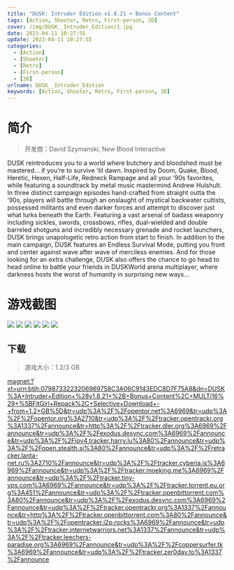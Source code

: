 ```yaml
---
title: "DUSK: Intruder Edition v1.8.21 + Bonus Content"
tags: [Action, Shooter, Retro, First-person, 3D]
cover: /img/DUSK__Intruder_Edition/1.jpg
date: 2023-04-11 10:27:55
update: 2023-04-11 10:27:55
categories: 
  - [Action]
  - [Shooter]
  - [Retro]
  - [First-person]
  - [3D]
urlname: DUSK__Intruder_Edition
keywords: [Action, Shooter, Retro, First-person, 3D]
---
```

# 简介

> 开发商：David Szymanski, New Blood Interactive

DUSK reintroduces you to a world where butchery and bloodshed must be mastered… if you’re to survive ’til dawn. Inspired by Doom, Quake, Blood, Heretic, Hexen, Half-Life, Redneck Rampage and all your ’90s favorites, while featuring a soundtrack by metal music mastermind Andrew Hulshult.
In three distinct campaign episodes hand-crafted from straight outta the ’90s, players will battle through an onslaught of mystical backwater cultists, possessed militants and even darker forces and attempt to discover just what lurks beneath the Earth. Featuring a vast arsenal of badass weaponry including sickles, swords, crossbows, rifles, dual-wielded and double barreled shotguns and incredibly necessary grenade and rocket launchers, DUSK brings unapologetic retro action from start to finish.
In addition to the main campaign, DUSK features an Endless Survival Mode, putting you front and center against wave after wave of merciless enemies.
And for those looking for an extra challenge, DUSK also offers the chance to go head to head online to battle your friends in DUSKWorld arena multiplayer, where darkness hosts the worst of humanity in surprising new ways…

# 游戏截图

![](/img/DUSK__Intruder_Edition/2.jpg)
![](/img/DUSK__Intruder_Edition/3.jpg)
![](/img/DUSK__Intruder_Edition/4.jpg)
![](/img/DUSK__Intruder_Edition/5.jpg)
![](/img/DUSK__Intruder_Edition/6.jpg)
![](/img/DUSK__Intruder_Edition/7.jpg)


## 下载

> 游戏大小：1.2/3 GB

[magnet:?xt=urn:btih:0798733223206969758C3A06C9143EDC8D7F75A8&amp;dn=DUSK%3A+Intruder+Edition+%28v1.8.21+%2B+Bonus+Content%2C+MULTi16%29+%5BFitGirl+Repack%2C+Selective+Download+-+from+1.2+GB%5D&amp;tr=udp%3A%2F%2Fopentor.net%3A6969&amp;tr=udp%3A%2F%2Fopentor.org%3A2710&amp;tr=udp%3A%2F%2Ftracker.opentrackr.org%3A1337%2Fannounce&amp;tr=http%3A%2F%2Ftracker.dler.org%3A6969%2Fannounce&amp;tr=udp%3A%2F%2Fexodus.desync.com%3A6969%2Fannounce&amp;tr=udp%3A%2F%2Fipv4.tracker.harry.lu%3A80%2Fannounce&amp;tr=udp%3A%2F%2Fopen.stealth.si%3A80%2Fannounce&amp;tr=udp%3A%2F%2Fretracker.lanta-net.ru%3A2710%2Fannounce&amp;tr=udp%3A%2F%2Ftracker.cyberia.is%3A6969%2Fannounce&amp;tr=udp%3A%2F%2Ftracker.moeking.me%3A6969%2Fannounce&amp;tr=udp%3A%2F%2Ftracker.tiny-vps.com%3A6969%2Fannounce&amp;tr=udp%3A%2F%2Ftracker.torrent.eu.org%3A451%2Fannounce&amp;tr=udp%3A%2F%2Ftracker.openbittorrent.com%3A80%2Fannounce&amp;tr=udp%3A%2F%2Fexodus.desync.com%3A6969%2Fannounce&amp;tr=udp%3A%2F%2Ftracker.opentrackr.org%3A1337%2Fannounce&amp;tr=http%3A%2F%2Ftracker.openbittorrent.com%3A80%2Fannounce&amp;tr=udp%3A%2F%2Fopentracker.i2p.rocks%3A6969%2Fannounce&amp;tr=udp%3A%2F%2Ftracker.internetwarriors.net%3A1337%2Fannounce&amp;tr=udp%3A%2F%2Ftracker.leechers-paradise.org%3A6969%2Fannounce&amp;tr=udp%3A%2F%2Fcoppersurfer.tk%3A6969%2Fannounce&amp;tr=udp%3A%2F%2Ftracker.zer0day.to%3A1337%2Fannounce](magnet:?xt=urn:btih:0798733223206969758C3A06C9143EDC8D7F75A8&amp;dn=DUSK%3A+Intruder+Edition+%28v1.8.21+%2B+Bonus+Content%2C+MULTi16%29+%5BFitGirl+Repack%2C+Selective+Download+-+from+1.2+GB%5D&amp;tr=udp%3A%2F%2Fopentor.net%3A6969&amp;tr=udp%3A%2F%2Fopentor.org%3A2710&amp;tr=udp%3A%2F%2Ftracker.opentrackr.org%3A1337%2Fannounce&amp;tr=http%3A%2F%2Ftracker.dler.org%3A6969%2Fannounce&amp;tr=udp%3A%2F%2Fexodus.desync.com%3A6969%2Fannounce&amp;tr=udp%3A%2F%2Fipv4.tracker.harry.lu%3A80%2Fannounce&amp;tr=udp%3A%2F%2Fopen.stealth.si%3A80%2Fannounce&amp;tr=udp%3A%2F%2Fretracker.lanta-net.ru%3A2710%2Fannounce&amp;tr=udp%3A%2F%2Ftracker.cyberia.is%3A6969%2Fannounce&amp;tr=udp%3A%2F%2Ftracker.moeking.me%3A6969%2Fannounce&amp;tr=udp%3A%2F%2Ftracker.tiny-vps.com%3A6969%2Fannounce&amp;tr=udp%3A%2F%2Ftracker.torrent.eu.org%3A451%2Fannounce&amp;tr=udp%3A%2F%2Ftracker.openbittorrent.com%3A80%2Fannounce&amp;tr=udp%3A%2F%2Fexodus.desync.com%3A6969%2Fannounce&amp;tr=udp%3A%2F%2Ftracker.opentrackr.org%3A1337%2Fannounce&amp;tr=http%3A%2F%2Ftracker.openbittorrent.com%3A80%2Fannounce&amp;tr=udp%3A%2F%2Fopentracker.i2p.rocks%3A6969%2Fannounce&amp;tr=udp%3A%2F%2Ftracker.internetwarriors.net%3A1337%2Fannounce&amp;tr=udp%3A%2F%2Ftracker.leechers-paradise.org%3A6969%2Fannounce&amp;tr=udp%3A%2F%2Fcoppersurfer.tk%3A6969%2Fannounce&amp;tr=udp%3A%2F%2Ftracker.zer0day.to%3A1337%2Fannounce)
